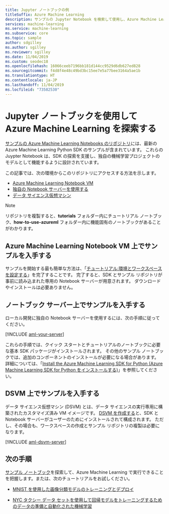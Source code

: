 ```yaml
---
title: Jupyter ノートブックの例
titleSuffix: Azure Machine Learning
description: サンプルの Jupyter Notebook を検索して使用し、Azure Machine Learning Python SDK を探索します。
services: machine-learning
ms.service: machine-learning
ms.subservice: core
ms.topic: sample
author: sdgilley
ms.author: sgilley
ms.reviewer: sgilley
ms.date: 11/04/2019
ms.custom: seodec18
ms.openlocfilehash: 16066ceeb7196bb181d144cc9529d6db627ed828
ms.sourcegitcommit: f4d8f4e48c49bd3bc15ee7e5a77bee3164a5ae1b
ms.translationtype: HT
ms.contentlocale: ja-JP
ms.lasthandoff: 11/04/2019
ms.locfileid: "73582530"
---
```

# <a name="explore-azure-machine-learning-with-jupyter-notebooks"></a>Jupyter ノートブックを使用して Azure Machine Learning を探索する

[サンプルの Azure Machine Learning Notebooks のリポジトリ](https://github.com/azure/machinelearningnotebooks)には、最新の Azure Machine Learning Python SDK のサンプルが含まれています。 これらの Juypter Notebook は、SDK の探索を支援し、独自の機械学習プロジェクトのモデルとして機能するように設計されています。

この記事では、次の環境からこのリポジトリにアクセスする方法を示します。

- [Azure Machine Learning Notebook VM](#notebookvm)
- [独自の Notebook サーバーを使用する](#byo)
- [データ サイエンス仮想マシン](#dsvm)

> [!NOTE]
> リポジトリを複製すると、**tutorials** フォルダー内にチュートリアル ノートブック、**how-to-use-azureml** フォルダー内に機能固有のノートブックがあることがわかります。

<a name="notebookvm"></a>
## <a name="get-samples-on-azure-machine-learning-notebook-vm"></a>Azure Machine Learning Notebook VM 上でサンプルを入手する

サンプルを開始する最も簡単な方法は、「[チュートリアル:環境とワークスペースを設定する](tutorial-1st-experiment-sdk-setup.md)」を完了することです。 完了すると、SDK とサンプル リポジトリが事前に読み込まれた専用の Notebook サーバーが用意されます。 ダウンロードやインストールは必要ありません。

<a name="byo"></a>

## <a name="get-samples-on-your-notebook-server"></a>ノートブック サーバー上でサンプルを入手する

ローカル開発に独自の Notebook サーバーを使用するには、次の手順に従ってください。

[!INCLUDE [aml-your-server](../../../includes/aml-your-server.md)]

これらの手順では、クイック スタートとチュートリアルのノートブックに必要な基本 SDK パッケージがインストールされます。 その他のサンプル ノートブックでは、追加のコンポーネントのインストールが必要になる場合があります。 詳細については、「[Install the Azure Machine Learning SDK for Python (Azure Machine Learning SDK for Python をインストールする)](https://docs.microsoft.com/python/api/overview/azure/ml/install)」を参照してください。

<a name="dsvm"></a>
## <a name="get-samples-on-dsvm"></a>DSVM 上でサンプルを入手する

データ サイエンス仮想マシン (DSVM) とは、データ サイエンスの実行専用に構築されたカスタマイズ済み VM イメージです。 [DSVM を作成する](how-to-configure-environment.md#dsvm)と、SDK と Notebook サーバーがユーザーのためにインストールされて構成されます。 ただし、その場合も、ワークスペースの作成とサンプル リポジトリの複製は必要になります。

[!INCLUDE [aml-dsvm-server](../../../includes/aml-dsvm-server.md)]

## <a name="next-steps"></a>次の手順

[サンプル ノートブック](https://aka.ms/aml-notebooks)を探索して、Azure Machine Learning で実行できることを把握します。または、次のチュートリアルをお試しください。

- [MNIST を使用した画像分類モデルのトレーニングとデプロイ](tutorial-train-models-with-aml.md)

- [NYC タクシー データ セットを使用して回帰モデルをトレーニングするためのデータの準備と自動化された機械学習](tutorial-auto-train-models.md)
